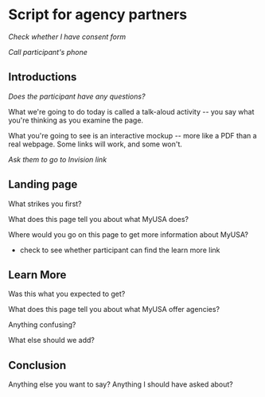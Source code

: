 # Script for agency partners


_Check whether I have consent form_

_Call participant's phone_

## Introductions


_Does the participant have any questions?_

What we're going to do today is called a talk-aloud activity -- you say what you're thinking as you examine the page. 

What you're going to see is an interactive mockup -- more like a PDF than a real webpage. Some links will work, and some won't. 

_Ask them to go to Invision link_


## Landing page

What strikes you first? 

What does this page tell you about what MyUSA does?

Where would you go on this page to get more information about MyUSA?
- check to see whether participant can find the learn more link

## Learn More

Was this what you expected to get? 

What does this page tell you about what MyUSA offer agencies? 



Anything confusing? 

What else should we add? 

## Conclusion

Anything else you want to say? Anything I should have asked about? 

